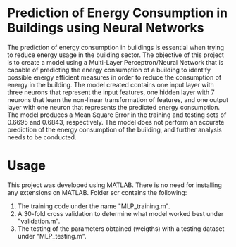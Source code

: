 # Prediction of Energy Consumption in Buildings using Neural Networks 
The prediction of energy consumption in buildings is essential when trying to reduce energy usage in the building sector. The objective of this project is to create a model using a Multi-Layer Perceptron/Neural Network that is capable of predicting the energy consumption of a building to identify possible energy efficient  measures in order to reduce the consumption of energy in the building. The model created contains one input layer with three neurons that represent the input features, one hidden layer with 7 neurons that learn the non-linear transformation of features, and one output layer with one neuron that represents the predicted energy consumption. The model produces a Mean Square Error in the training and testing sets of 0.6695 and 0.6843, respectively. The model does not perform an accurate prediction of the energy consumption of the building, and further analysis needs to be conducted.  


# Usage
This project was developed using MATLAB. There is no need for installing any extensions on MATLAB. Folder scr contains the following: 
1. The training code under the name "MLP_training.m".
2. A 30-fold cross validation to determine what model worked best under "validation.m". 
3. The testing of the parameters obtained (weigths) with a testing dataset under "MLP_testing.m".

 
 
